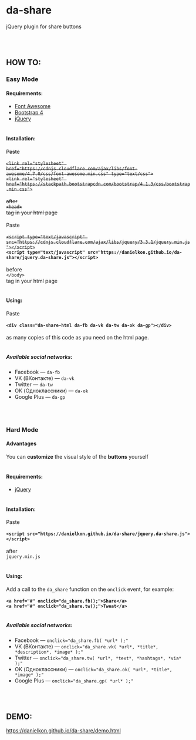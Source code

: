 # da-share
jQuery plugin for share buttons

<br><br>

## HOW TO:

### Easy Mode

#### Requirements:
* [Font Awesome](https://github.com/FortAwesome/Font-Awesome)
* [Bootstrap 4](https://github.com/twbs/bootstrap)
* [jQuery](https://github.com/jquery/jquery)
<br><br>

#### Installation:
~~Paste<br><br>
`<link rel="stylesheet" href="https://cdnjs.cloudflare.com/ajax/libs/font-awesome/4.7.0/css/font-awesome.min.css" type="text/css">`<br>
`<link rel="stylesheet" href="https://stackpath.bootstrapcdn.com/bootstrap/4.1.3/css/bootstrap.min.css">`<br>
<br>
after<br>
`<head>`<br>
tag in your html page~~
<br>
<br>
Paste <br><br>
~~`<script type="text/javascript" src="https://cdnjs.cloudflare.com/ajax/libs/jquery/3.3.1/jquery.min.js"></script>`<br>~~
**`<script type="text/javascript" src="https://danielkon.github.io/da-share/jquery.da-share.js"></script>`**<br>
<br>
before<br>
`</body>`<br>
tag in your html page
<br><br>

#### Using:
Paste<br>
<br>
**`<div class="da-share-html da-fb da-vk da-tw da-ok da-gp"></div>`**<br>
<br>
as many copies of this code as you need on the html page.
<br><br>

##### Available social networks:
* Facebook — `da-fb`
* VK (ВКонтакте) — `da-vk`
* Twitter — `da-tw`
* OK (Одноклассники) — `da-ok`
* Google Plus — `da-gp`

<br><br>

### Hard Mode

#### Advantages
You can **customize** the visual style of the **buttons** yourself
<br><br>

#### Requirements:
* [jQuery](https://github.com/jquery/jquery)
<br><br>

#### Installation:
Paste<br>
<br>
**`<script src="https://danielkon.github.io/da-share/jquery.da-share.js"></script>`**<br>
<br>
after <br>
`jquery.min.js`
<br><br>

#### Using:
Add a call to the `da_share` function on the `onclick` event, for example: <br>
<br>
**`<a href="#" onclick="da_share.fb();">Share</a>`<br>
`<a href="#" onclick="da_share.tw();">Tweat</a>`<br>**
<br>

##### Available social networks:
* Facebook — `onclick="da_share.fb( *url* );"`
* VK (ВКонтакте) — `onclick="da_share.vk( *url*, *title*, *description*, *image* );"`
* Twitter — `onclick="da_share.tw( *url*, *text*, *hashtags*, *via* );"`
* OK (Одноклассники) — `onclick="da_share.ok( *url*, *title*, *image* );"`
* Google Plus — `onclick="da_share.gp( *url* );"`

<br><br>

## DEMO:
<a href="https://danielkon.github.io/da-share/demo.html" target="_blank">https://danielkon.github.io/da-share/demo.html</a>
<br>
